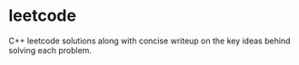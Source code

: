 # leetcode
C++ leetcode solutions along with concise writeup on the key ideas behind solving each problem. 
